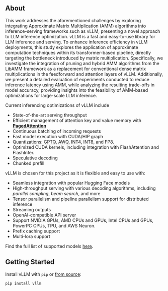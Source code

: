 
## About

This work addresses the aforementioned challenges by exploring integrating Approximate
Matrix Multiplication (AMM) algorithms into inference-serving frameworks
such as vLLM, presenting a novel approach to LLM inference optimization. vLLM is a fast and easy-to-use library for LLM inference and serving. To enhance
inference efficiency in vLLM deployments, this study explores the application
of approximate computation techniques within its transformer-based pipeline, directly
targeting the bottleneck introduced by matrix multiplication. Specifically, we investigate
the integration of pruning and hybrid AMM algorithms from the LibAMM
framework as a replacement for conventional dense matrix multiplications in the feedforward
and attention layers of vLLM. Additionally, we present a detailed evaluation
of experiments conducted to reduce inference latency using AMM, while analyzing
the resulting trade-offs in model accuracy, providing insights into the feasibility of
AMM-based optimizations for large-scale LLM inference.

Current inferencing optimizations of vLLM include

- State-of-the-art serving throughput
- Efficient management of attention key and value memory with [**PagedAttention**](https://blog.vllm.ai/2023/06/20/vllm.html)
- Continuous batching of incoming requests
- Fast model execution with CUDA/HIP graph
- Quantizations: [GPTQ](https://arxiv.org/abs/2210.17323), [AWQ](https://arxiv.org/abs/2306.00978), INT4, INT8, and FP8.
- Optimized CUDA kernels, including integration with FlashAttention and FlashInfer.
- Speculative decoding
- Chunked prefill

vLLM is chosen for this project as it is flexible and easy to use with:

- Seamless integration with popular Hugging Face models
- High-throughput serving with various decoding algorithms, including *parallel sampling*, *beam search*, and more
- Tensor parallelism and pipeline parallelism support for distributed inference
- Streaming outputs
- OpenAI-compatible API server
- Support NVIDIA GPUs, AMD CPUs and GPUs, Intel CPUs and GPUs, PowerPC CPUs, TPU, and AWS Neuron.
- Prefix caching support
- Multi-lora support


Find the full list of supported models [here](https://docs.vllm.ai/en/latest/models/supported_models.html).

## Getting Started

Install vLLM with `pip` or [from source](https://docs.vllm.ai/en/latest/getting_started/installation/gpu/index.html#build-wheel-from-source):

```bash
pip install vllm
```

